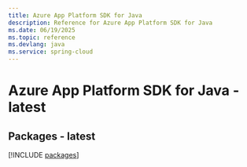 ```yaml
---
title: Azure App Platform SDK for Java
description: Reference for Azure App Platform SDK for Java
ms.date: 06/19/2025
ms.topic: reference
ms.devlang: java
ms.service: spring-cloud
---
```

# Azure App Platform SDK for Java - latest
## Packages - latest
[!INCLUDE [packages](app-platform-index.md)]